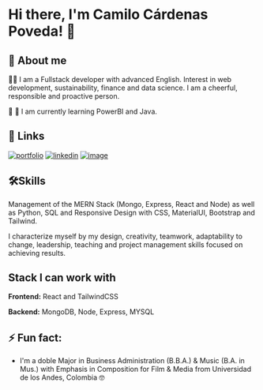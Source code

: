<!--
**Camicardenasp/Camicardenasp** is a ✨ _special_ ✨ repository because its `README.md` (this file) appears on your GitHub profile.

Here are some ideas to get you started:

- 🔭 I’m currently working on ...
- 🌱 I’m currently learning ...
- 👯 I’m looking to collaborate on ...
- 🤔 I’m looking for help with ...
- 💬 Ask me about ...
- 📫 How to reach me: ...
- 😄 Pronouns: ...
- ⚡ Fun fact: ...
-->

# Hi there, I'm Camilo Cárdenas Poveda! 👋

## 🚀 About me
👩‍💻 I am a Fullstack developer with advanced English. Interest in web development, sustainability, finance and data science. I am a cheerful, responsible and proactive person.

🌱 🧠 I am currently learning PowerBI and Java.

## 🔗 Links
[![portfolio](https://img.shields.io/badge/my_portfolio-000?style=for-the-badge&logo=ko-fi&logoColor=white)](https://cacp.netlify.app/)
[![linkedin](https://img.shields.io/badge/linkedin-0A66C2?style=for-the-badge&logo=linkedin&logoColor=white)](https://www.linkedin.com/in/camicardenasp)
[![image](https://img.shields.io/badge/-Sololearn-3a464b?style=for-the-badge&logo=Sololearn&logoColor=white)](https://www.sololearn.com/profile/26806387)


## 🛠Skills
Management of the MERN Stack (Mongo, Express, React and Node) as well as Python, SQL and Responsive Design with CSS, MaterialUI, Bootstrap and Tailwind.

I characterize myself by my design, creativity, teamwork, adaptability to change, leadership, teaching and project management skills focused on achieving results.


## Stack I can work with

**Frontend:** React and TailwindCSS

**Backend:** MongoDB, Node, Express, MYSQL

## ⚡ Fun fact: 
- I'm a doble Major in Business Administration (B.B.A.) & Music (B.A. in Mus.) with Emphasis in Composition for Film & Media from Universidad de los Andes, Colombia 🤓 
